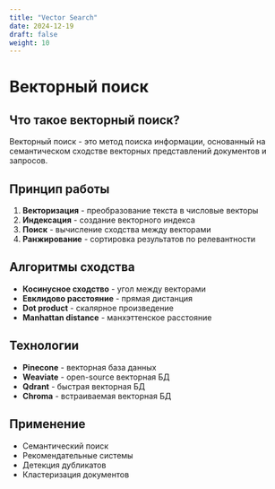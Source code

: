 ```yaml
---
title: "Vector Search"
date: 2024-12-19
draft: false
weight: 10
---
```


# Векторный поиск

## Что такое векторный поиск?

Векторный поиск - это метод поиска информации, основанный на семантическом сходстве векторных представлений документов и запросов.

## Принцип работы

1. **Векторизация** - преобразование текста в числовые векторы
2. **Индексация** - создание векторного индекса
3. **Поиск** - вычисление сходства между векторами
4. **Ранжирование** - сортировка результатов по релевантности

## Алгоритмы сходства

- **Косинусное сходство** - угол между векторами
- **Евклидово расстояние** - прямая дистанция
- **Dot product** - скалярное произведение
- **Manhattan distance** - манхэттенское расстояние

## Технологии

- **Pinecone** - векторная база данных
- **Weaviate** - open-source векторная БД
- **Qdrant** - быстрая векторная БД
- **Chroma** - встраиваемая векторная БД

## Применение

- Семантический поиск
- Рекомендательные системы
- Детекция дубликатов
- Кластеризация документов
